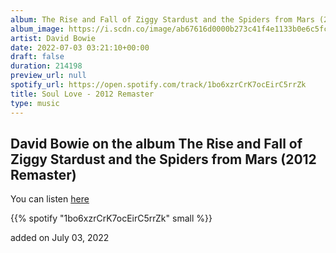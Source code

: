 ```yaml
---
album: The Rise and Fall of Ziggy Stardust and the Spiders from Mars (2012 Remaster)
album_image: https://i.scdn.co/image/ab67616d0000b273c41f4e1133b0e6c5fcf58680
artist: David Bowie
date: 2022-07-03 03:21:10+00:00
draft: false
duration: 214198
preview_url: null
spotify_url: https://open.spotify.com/track/1bo6xzrCrK7ocEirC5rrZk
title: Soul Love - 2012 Remaster
type: music
---
```



## David Bowie on the album The Rise and Fall of Ziggy Stardust and the Spiders from Mars (2012 Remaster)

You can listen [here](https://open.spotify.com/track/1bo6xzrCrK7ocEirC5rrZk)

{{% spotify "1bo6xzrCrK7ocEirC5rrZk" small %}}

added on July 03, 2022